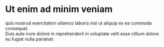 # Ut enim ad minim veniam
quis nostrud exercitation ullamco laboris nisi ut aliquip ex ea commoda consequat.  
Duis aute irure dolore in reprehenderit in voluptate velit esse cillium dolore eu fugiat nulla pariatutr.